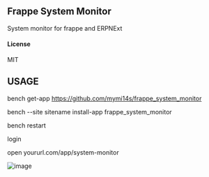 ## Frappe System Monitor

System monitor for frappe and ERPNExt

#### License

MIT


## USAGE
bench get-app https://github.com/mymi14s/frappe_system_monitor

bench --site sitename install-app frappe_system_monitor

bench restart

login 

open yoururl.com/app/system-monitor

![image](https://user-images.githubusercontent.com/10146518/164576659-861f767e-5891-4d0b-8cf6-4ddf981ef310.png)
